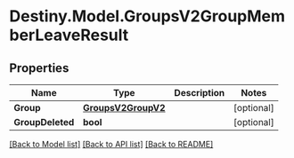 # Destiny.Model.GroupsV2GroupMemberLeaveResult

## Properties

Name | Type | Description | Notes
------------ | ------------- | ------------- | -------------
**Group** | [**GroupsV2GroupV2**](GroupsV2GroupV2.md) |  | [optional] 
**GroupDeleted** | **bool** |  | [optional] 

[[Back to Model list]](../README.md#documentation-for-models) [[Back to API list]](../README.md#documentation-for-api-endpoints) [[Back to README]](../README.md)

